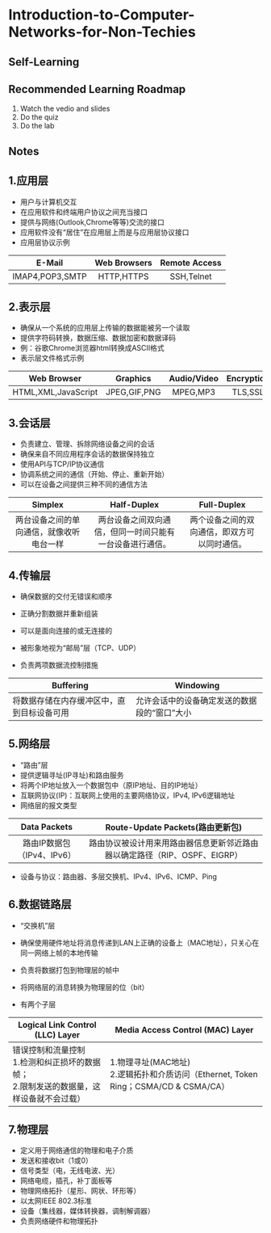 # Introduction-to-Computer-Networks-for-Non-Techies
## Self-Learning
## Recommended Learning Roadmap
1. Watch the vedio and slides
2. Do the quiz
3. Do the lab

## Notes
## 1.应用层

- 用户与计算机交互
- 在应用软件和终端用户协议之间充当接口
- 提供与网络(Outlook,Chrome等等)交流的接口
- 应用软件没有“居住”在应用层上而是与应用层协议接口
- 应用层协议示例

|     E-Mail      | Web Browsers | Remote Access |
| :-------------: | :----------: | :-----------: |
| IMAP4,POP3,SMTP |  HTTP,HTTPS  |  SSH,Telnet   |

## 2.表示层

- 确保从一个系统的应用层上传输的数据能被另一个读取
- 提供字符码转换，数据压缩、数据加密和数据译码
- 例：谷歌Chrome浏览器html转换成ASCII格式
- 表示层文件格式示例

|     Web Browser     |   Graphics   | Audio/Video | Encryption |  Text/Data   |
| :-----------------: | :----------: | :---------: | :--------: | :----------: |
| HTML,XML,JavaScript | JPEG,GIF,PNG |  MPEG,MP3   |  TLS,SSL   | ASCII,EBCDIC |

## 3.会话层

- 负责建立、管理、拆除网络设备之间的会话
- 确保来自不同应用程序会话的数据保持独立
- 使用API与TCP/IP协议通信
- 协调系统之间的通信（开始、停止、重新开始）
- 可以在设备之间提供三种不同的通信方法

|                 Simplex                  |                       Half-Duplex                        |                 Full-Duplex                  |
| :--------------------------------------: | :------------------------------------------------------: | :------------------------------------------: |
| 两台设备之间的单向通信，就像收听电台一样 | 两台设备之间双向通信，但同一时间只能有一台设备进行通信。 | 两个设备之间的双向通信，即双方可以同时通信。 |

## 4.传输层

- 确保数据的交付无错误和顺序
- 正确分割数据并重新组装
- 可以是面向连接的或无连接的
- 被形象地视为“邮局”层（TCP、UDP）

- 负责两项数据流控制措施

| Buffering                                  | Windowing                                    |
| ------------------------------------------ | -------------------------------------------- |
| 将数据存储在内存缓冲区中，直到目标设备可用 | 允许会话中的设备确定发送的数据段的“窗口”大小 |

## 5.网络层

- “路由”层
- 提供逻辑寻址(IP寻址)和路由服务
- 将两个IP地址放入一个数据包中（原IP地址、目的IP地址）
- 互联网协议(IP)：互联网上使用的主要网络协议，IPv4, IPv6逻辑地址
- 网络层的报文类型

|        Data Packets        |               Route-Update Packets(路由更新包)               |
| :------------------------: | :----------------------------------------------------------: |
| 路由IP数据包（IPv4、IPv6） | 路由协议被设计用来用路由器信息更新邻近路由器以确定路径（RIP、OSPF、EIGRP） |

- 设备与协议：路由器、多层交换机、IPv4、IPv6、ICMP、Ping

## 6.数据链路层

- “交换机”层
- 确保使用硬件地址将消息传递到LAN上正确的设备上（MAC地址），只关心在同一网络上帧的本地传输
- 负责将数据打包到物理层的帧中
- 将网络层的消息转换为物理层的位（bit）

- 有两个子层

| Logical Link Control (LLC) Layer                             | Media Access Control (MAC) Layer                             |
| ------------------------------------------------------------ | ------------------------------------------------------------ |
| 错误控制和流量控制<br>1.检测和纠正损坏的数据帧；<br>2.限制发送的数据量，这样设备就不会过载） | 1.物理寻址(MAC地址)<br>2.逻辑拓扑和介质访问（Ethernet, Token Ring；CSMA/CD & CSMA/CA） |

## 7.物理层

- 定义用于网络通信的物理和电子介质
- 发送和接收bit（1或0）
- 信号类型（电，无线电波、光）
- 网络电缆，插孔，补丁面板等
- 物理网络拓扑（星形、网状、环形等）
- 以太网IEEE 802.3标准
- 设备（集线器，媒体转换器，调制解调器）
- 负责网络硬件和物理拓扑

